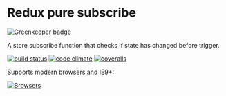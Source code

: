 # Redux pure subscribe

[![Greenkeeper badge](https://badges.greenkeeper.io/tsirlucas/redux-pure-subscribe.svg)](https://greenkeeper.io/)

A store subscribe function that checks if state has changed before trigger.

[![build status](https://img.shields.io/travis/tsirlucas/redux-pure-subscribe/master.svg)](https://travis-ci.org/tsirlucas/redux-pure-subscribe)
[![code climate](https://codeclimate.com/github/tsirlucas/redux-pure-subscribe/badges/gpa.svg)](https://codeclimate.com/github/tsirlucas/redux-pure-subscribe)
[![coveralls](https://img.shields.io/coveralls/tsirlucas/redux-pure-subscribe/master.svg)](https://coveralls.io/github/tsirlucas/redux-pure-subscribe)

Supports modern browsers and IE9+:

[![Browsers](https://saucelabs.com/browser-matrix/tsirlucas-rps.svg)](https://saucelabs.com/u/tsirlucas-rps)
